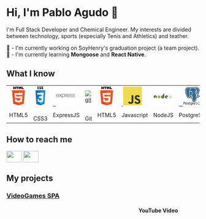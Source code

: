 # Hi, I'm Pablo Agudo 👋

I'm Full Stack Developer and Chemical Engineer. My interests are divided between technology, sports (especially Tenis and Athletics) and teather. 

🔭 - I'm currently working on SoyHenry's graduation project (a team project). <br/>
🌱 - I'm currently learning **Mongoose** and **React Native**. <br/>

<h2 align="left">What I know</h2>
<p>
    <table>
    <tr>
    <td><a href="https://www.w3.org/html/" target="_blank"> <img src="https://raw.githubusercontent.com/devicons/devicon/master/icons/html5/html5-original-wordmark.svg" alt="html5" width="50" height="50"/> </a> </td>
    <td><a href="https://www.w3schools.com/css/" target="_blank"> <img src="https://raw.githubusercontent.com/devicons/devicon/master/icons/css3/css3-original-wordmark.svg" alt="css" width="50" height="50"/></a> </td>
   <td><a href="https://expressjs.com" target="_blank"> &nbsp <img src="https://raw.githubusercontent.com/devicons/devicon/master/icons/express/express-original-wordmark.svg" alt="express" width="50" height="50"/> </a> </td>
    <td><a href="https://git-scm.com/" target="_blank"> <img src="https://www.vectorlogo.zone/logos/git-scm/git-scm-icon.svg" alt="git" width="50" height="50"/> </a></td> 
    <td><a href="https://www.w3.org/html/" target="_blank"> <img src="https://raw.githubusercontent.com/devicons/devicon/master/icons/html5/html5-original-wordmark.svg" alt="html5" width="50" height="50"/> </a> </td>
     <td><a href="https://developer.mozilla.org/en-US/docs/Web/JavaScript" target="_blank"> &nbsp<img src="https://raw.githubusercontent.com/devicons/devicon/master/icons/javascript/javascript-original.svg" alt="javascript" width="50" height="50"/> </a> </td>
    <td><a href="https://nodejs.org" target="_blank"> <img src="https://raw.githubusercontent.com/devicons/devicon/master/icons/nodejs/nodejs-original-wordmark.svg" alt="nodejs" width="50" height="50"/> </a> </td>
     <td><a href="https://www.postgresql.org" target="_blank"> &nbsp &nbsp<img src="https://raw.githubusercontent.com/devicons/devicon/master/icons/postgresql/postgresql-original-wordmark.svg" alt="postgresql" width="50" height="50"/> </a></td>
    <td><a href="https://postman.com" target="_blank">&nbsp<img src="https://www.vectorlogo.zone/logos/getpostman/getpostman-icon.svg" alt="postman" width="50" height="50"/> </a> </td>
    <td><a href="https://reactjs.org/" target="_blank"> <img src="https://raw.githubusercontent.com/devicons/devicon/master/icons/react/react-original-wordmark.svg" alt="react" width="50" height="50"/> </a></td>
    <td><a href="https://redux.js.org" target="_blank"> <img src="https://raw.githubusercontent.com/devicons/devicon/master/icons/redux/redux-original.svg" alt="redux" width="50" height="50"/> </a></td>
    </tr>
    <td>HTML5</td>
    <td>&nbsp CSS3</td>
    <td>ExpressJS</td>
    <td>&nbsp&nbsp Git</td>
    <td>HTML5</td>
    <td>Javascript</td>
    <td>NodeJS</td>
    <td>PostgreSQL</td>
    <td>Postman</td>
    <td>ReactJS</td>
    <td>Redux</td>
    </table>
</p>  

<h2>How to reach me</h2>

<a href="https://www.linkedin.com/in/pabloiagudo" target="blank"><img align="center" src="https://raw.githubusercontent.com/rahuldkjain/github-profile-readme-generator/master/src/images/icons/Social/linked-in-alt.svg" height="30" width="40" /></a>
<a href="mailto:agudopablo@gmail.com" target="blank"><img align="center" src="https://la10delfutbol.com/wp-content/uploads/2019/01/Gmail.png" height="30" width="40" /></a>

<h2>My projects</h2>
<h3><a href="https://github.com/PabloIVAgudo/Videogames" target="blank">VideoGames SPA</a></h3>
<h4>&nbsp &nbsp &nbsp &nbsp &nbsp &nbsp &nbsp &nbsp &nbsp &nbsp &nbsp &nbsp &nbsp &nbsp &nbsp &nbsp &nbsp &nbsp &nbsp &nbsp &nbsp &nbsp &nbsp &nbsp &nbsp &nbsp &nbsp &nbsp &nbsp &nbsp &nbsp &nbsp &nbsp &nbsp &nbsp &nbsp &nbsp &nbsp &nbsp &nbsp &nbsp &nbsp &nbsp &nbsp &nbsp &nbsp &nbsp &nbsp &nbsp &nbsp &nbsp &nbsp YouTube Video</h4>
